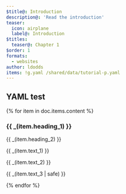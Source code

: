 ```yaml
---
$title@: Introduction
description@: 'Read the introduction'
teaser:
  icon: airplane
  label@: Introduction
$titles:
  teaser@: Chapter 1
$order: 1
formats:
  - websites
author: ldodds
items: !g.yaml /shared/data/tutorial-p.yaml
---
```


## YAML test

{% for item in doc.items.content %}
<h3 class=""> {{ _(item.heading_1) }} </h3>
 <p class=""> {{ _(item.heading_2) }} </p>
 <p class=""> {{ _(item.text_1) }} </p>
 <p class=""> {{ _(item.text_2) }} </p>
 <p class=""> {{ _(item.text_3 | safe) }} </p>
{% endfor %}

